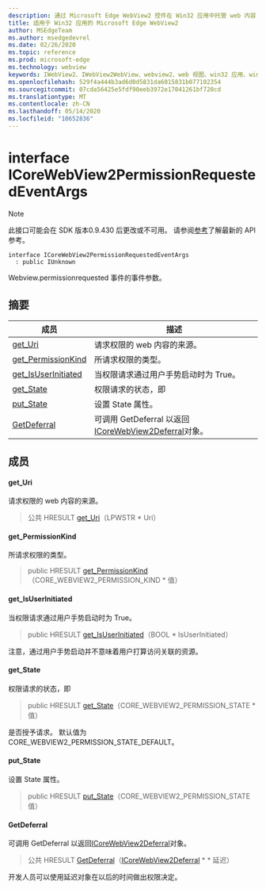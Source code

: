 ```yaml
---
description: 通过 Microsoft Edge WebView2 控件在 Win32 应用中托管 web 内容
title: 适用于 Win32 应用的 Microsoft Edge WebView2
author: MSEdgeTeam
ms.author: msedgedevrel
ms.date: 02/26/2020
ms.topic: reference
ms.prod: microsoft-edge
ms.technology: webview
keywords: IWebView2、IWebView2WebView、webview2、web 视图、win32 应用、win32、edge、ICoreWebView2、ICoreWebView2Host、浏览器控件、边缘 html
ms.openlocfilehash: 529f4a444b3ad6d0d5831da6015831b077102354
ms.sourcegitcommit: 07cda56425e5fdf90eeb3972e17041261bf720cd
ms.translationtype: MT
ms.contentlocale: zh-CN
ms.lasthandoff: 05/14/2020
ms.locfileid: "10652836"
---
```

# interface ICoreWebView2PermissionRequestedEventArgs 

> [!NOTE]
> 此接口可能会在 SDK 版本0.9.430 后更改或不可用。 请参阅[参考](../../../webview2-api-reference.md)了解最新的 API 参考。

```
interface ICoreWebView2PermissionRequestedEventArgs
  : public IUnknown
```

Webview.permissionrequested 事件的事件参数。

## 摘要

 成员                        | 描述
--------------------------------|---------------------------------------------
[get_Uri](#get_uri) | 请求权限的 web 内容的来源。
[get_PermissionKind](#get_permissionkind) | 所请求权限的类型。
[get_IsUserInitiated](#get_isuserinitiated) | 当权限请求通过用户手势启动时为 True。
[get_State](#get_state) | 权限请求的状态，即
[put_State](#put_state) | 设置 State 属性。
[GetDeferral](#getdeferral) | 可调用 GetDeferral 以返回[ICoreWebView2Deferral](ICoreWebView2Deferral.md)对象。

## 成员

#### get_Uri 

请求权限的 web 内容的来源。

> 公共 HRESULT [get_Uri](#get_uri)（LPWSTR * Uri）

#### get_PermissionKind 

所请求权限的类型。

> public HRESULT [get_PermissionKind](#get_permissionkind)（CORE_WEBVIEW2_PERMISSION_KIND * 值）

#### get_IsUserInitiated 

当权限请求通过用户手势启动时为 True。

> public HRESULT [get_IsUserInitiated](#get_isuserinitiated)（BOOL * IsUserInitiated）

注意，通过用户手势启动并不意味着用户打算访问关联的资源。

#### get_State 

权限请求的状态，即

> public HRESULT [get_State](#get_state)（CORE_WEBVIEW2_PERMISSION_STATE * 值）

是否授予请求。 默认值为 CORE_WEBVIEW2_PERMISSION_STATE_DEFAULT。

#### put_State 

设置 State 属性。

> public HRESULT [put_State](#put_state)（CORE_WEBVIEW2_PERMISSION_STATE 值）

#### GetDeferral 

可调用 GetDeferral 以返回[ICoreWebView2Deferral](ICoreWebView2Deferral.md)对象。

> 公共 HRESULT [GetDeferral](#getdeferral)（[ICoreWebView2Deferral](ICoreWebView2Deferral.md) * * 延迟）

开发人员可以使用延迟对象在以后的时间做出权限决定。

